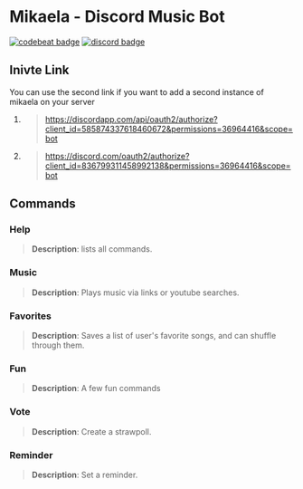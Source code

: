 # Mikaela - Discord Music Bot

[![codebeat badge](https://codebeat.co/badges/6a40e725-5006-4c0c-9948-18326ab5338d)](https://codebeat.co/projects/github-com-kira0x1-mikaela-master)
[![discord badge](https://img.shields.io/discord/585850878532124672?color=7289da&logo=discord&logoColor=white)](https://discord.gg/6fzTAReQtj)


## Inivte Link

You can use the second link if you want to add a second instance of mikaela on your server

1. > https://discordapp.com/api/oauth2/authorize?client_id=585874337618460672&permissions=36964416&scope=bot

2. > https://discord.com/oauth2/authorize?client_id=836799311458992138&permissions=36964416&scope=bot

## Commands

### Help

> **Description**: lists all commands.

### Music

> **Description**: Plays music via links or youtube searches.

### Favorites

> **Description**: Saves a list of user's favorite songs, and can shuffle through them.

### Fun

> **Description**: A few fun commands

### Vote

> **Description**: Create a strawpoll.

### Reminder

> **Description**: Set a reminder.
